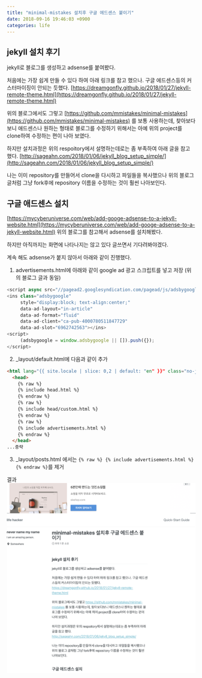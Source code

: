 ```yaml
---
title: "minimal-mistakes 설치후 구글 에드센스 붙이기"
date: 2018-09-16 19:46:03 +0900
categories: life
---
```


## jekyll 설치 후기
jekyll로 블로그를 생성하고 adsense를 붙여봤다.

처음에는 가장 쉽게 만들 수 있다 하여 아래 링크를 참고 했으나. 구글 에드센스등의 커스터마이징이 안되는 듯했다.
[https://dreamgonfly.github.io/2018/01/27/jekyll-remote-theme.html](https://dreamgonfly.github.io/2018/01/27/jekyll-remote-theme.html)

위의 블로그에서도 그렇고 [https://github.com/mmistakes/minimal-mistakes](https://github.com/mmistakes/minimal-mistakes) 를 보통 사용하는데,
찾아보다보니 애드센스나 원하는 형태로 블로그를 수정하기 위해서는 아예 위의 project를 clone하여 수정하는 편이 나아 보였다.

하지만 설치과정은 위의 respoitory에서 설명하는데로는 좀 부족하여 아래 글을 참고 했다.
[http://sageahn.com/2018/01/06/jekyll_blog_setup_simple/](http://sageahn.com/2018/01/06/jekyll_blog_setup_simple/)

나는 이미 repository를 만들어서 clone을 다시하고 파일들을 복사했으나 위의 블로그 글처럼 그냥 fork후에 repository 이름을 수정하는 것이 훨씬 나아보인다.

## 구글 애드센스 설치
[https://mycyberuniverse.com/web/add-googe-adsense-to-a-jekyll-website.html](https://mycyberuniverse.com/web/add-googe-adsense-to-a-jekyll-website.html)
위의 블로그를 참고해서 adsense를 설치해봤다.

하지만 아직까지는 화면에 나타나지는 않고 있다 글쓰면서 기다려봐야겠다.

계속 해도 adsense가 붙지 않아서 아래와 같이 진행했다.

1. advertisements.html에 아래와 같이 google ad 광고 스크립트를 넣고 저장 (위의 블로그 글과 동일)
```javascript
<script async src="//pagead2.googlesyndication.com/pagead/js/adsbygoogle.js"></script>
<ins class="adsbygoogle"
     style="display:block; text-align:center;"
     data-ad-layout="in-article"
     data-ad-format="fluid"
     data-ad-client="ca-pub-4000780511847729"
     data-ad-slot="6962742563"></ins>
<script>
     (adsbygoogle = window.adsbygoogle || []).push({});
</script>
```
2. _layout/default.html에 다음과 같이 추가
``` html
<html lang="{{ site.locale | slice: 0,2 | default: "en" }}" class="no-js">
  <head>
    {% raw %}
    {% include head.html %}
    {% endraw %}
    {% raw %}
    {% include head/custom.html %}
    {% endraw %}
    {% raw %}
    {% include advertisements.html %}
    {% endraw %}
  </head>
...중략
```

3. _layout/posts.html 에서는 ```{% raw %} {% include advertisements.html %} {% endraw %}```를 제거

결과
![adsense result](/images/adsense_result.png)
